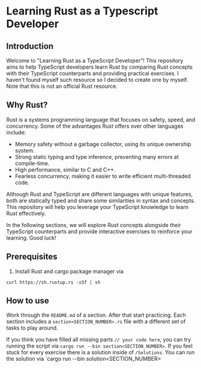 # Learning Rust as a Typescript Developer

## Introduction

Welcome to "Learning Rust as a TypeScript Developer"! This repository aims to help TypeScript developers learn Rust by comparing Rust concepts with their TypeScript counterparts and providing practical exercises. I haven't found myself such resource so I decided to create one by myself. Note that this is not an official Rust resource.

## Why Rust?

Rust is a systems programming language that focuses on safety, speed, and concurrency. Some of the advantages Rust offers over other languages include:

-   Memory safety without a garbage collector, using its unique ownership system.
-   Strong static typing and type inference, preventing many errors at compile-time.
-   High performance, similar to C and C++.
-   Fearless concurrency, making it easier to write efficient multi-threaded code.

Although Rust and TypeScript are different languages with unique features, both are statically typed and share some similarities in syntax and concepts. This repository will help you leverage your TypeScript knowledge to learn Rust effectively.

In the following sections, we will explore Rust concepts alongside their TypeScript counterparts and provide interactive exercises to reinforce your learning. Good luck!

## Prerequisites

1. Install Rust and cargo package manager via

```
curl https://sh.rustup.rs -sSf | sh
```

## How to use

Work through the `README.md` of a section. After that start practicing.
Each section includes a `section<SECTION_NUMBER>.rs` file with a different set of tasks to play around.

If you think you have filled all missing parts `// your code here`, you can try running the script via `cargo run --bin section<SECTION_NUMBER>`.
If you feel stuck for every exercise there is a solution inside of `/Solutions`. You can run the solution via `cargo run --bin solution<SECTION_NUMBER>

